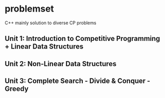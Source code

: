 # problemset
C++ mainly solution to diverse CP problems

## Unit 1: Introduction to Competitive Programming + Linear Data Structures


## Unit 2: Non-Linear Data Structures 


## Unit 3: Complete Search - Divide & Conquer - Greedy
